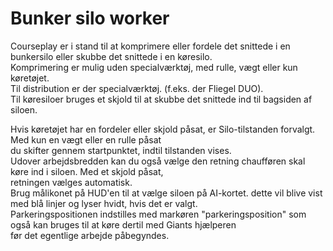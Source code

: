 # Bunker silo worker

  
Courseplay er i stand til at komprimere eller fordele det snittede i en bunkersilo eller skubbe det snittede i en køresilo.  
Komprimering er mulig uden specialværktøj, med rulle, vægt eller kun køretøjet.  
Til distribution er der specialværktøj. (f.eks. der Fliegel DUO).  
Til køresiloer bruges et skjold til at skubbe det snittede ind til bagsiden af siloen.  


  
Hvis køretøjet har en fordeler eller skjold påsat, er Silo-tilstanden forvalgt. Med kun en vægt eller en rulle påsat  
du skifter gennem startpunktet, indtil tilstanden vises.  
Udover arbejdsbredden kan du også vælge den retning chaufføren skal køre ind i siloen. Med et skjold påsat,  
retningen vælges automatisk.  
Brug målikonet på HUD'en til at vælge siloen på AI-kortet. dette vil blive vist med blå linjer og lyser hvidt, hvis det er valgt.  
Parkeringspositionen indstilles med markøren "parkeringsposition" som også kan bruges til at køre dertil med Giants hjælperen  
før det egentlige arbejde påbegyndes.  


